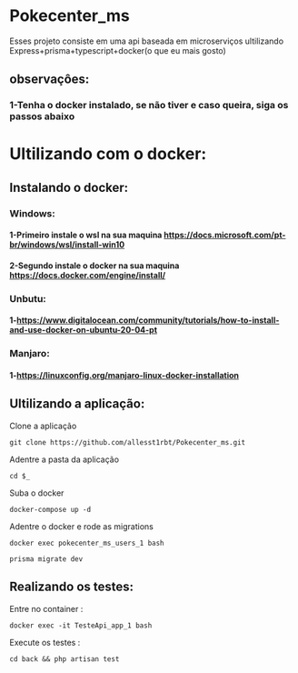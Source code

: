 # Pokecenter_ms
Esses projeto consiste em uma api baseada em microserviços ultilizando Express+prisma+typescript+docker(o que eu mais gosto)
## observaçôes:
### 1-Tenha o docker instalado, se não tiver e caso queira, siga os passos abaixo
# Ultilizando com o docker:
## Instalando o docker:
### Windows:
#### 1-Primeiro instale o wsl na sua maquina https://docs.microsoft.com/pt-br/windows/wsl/install-win10
#### 2-Segundo  instale o docker na sua maquina https://docs.docker.com/engine/install/
### Unbutu:
#### 1-https://www.digitalocean.com/community/tutorials/how-to-install-and-use-docker-on-ubuntu-20-04-pt
### Manjaro:
#### 1-https://linuxconfig.org/manjaro-linux-docker-installation
## Ultilizando a aplicação:
Clone a aplicação
````
git clone https://github.com/allesst1rbt/Pokecenter_ms.git
````
Adentre a pasta da aplicação 
````
cd $_
````
Suba o docker 
````
docker-compose up -d 
````
Adentre o docker e rode as migrations 
````
docker exec pokecenter_ms_users_1 bash 

prisma migrate dev 
````
## Realizando os testes:
Entre no container :
```
docker exec -it TesteApi_app_1 bash
```
Execute os testes : 
```
cd back && php artisan test